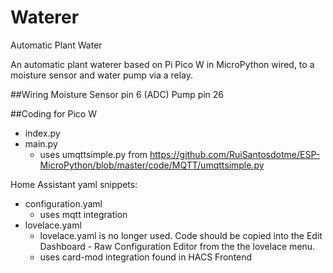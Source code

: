 # Waterer
Automatic Plant Water

An automatic plant waterer based on Pi Pico W in MicroPython wired, to a moisture sensor and water pump via a relay.

##Wiring
Moisture Sensor pin 6 (ADC)
Pump pin 26 
    
##Coding for Pico W
- index.py
- main.py
  - uses umqttsimple.py from https://github.com/RuiSantosdotme/ESP-MicroPython/blob/master/code/MQTT/umqttsimple.py
  
Home Assistant yaml snippets:
- configuration.yaml
  - uses mqtt integration
- lovelace.yaml
  - lovelace.yaml is no longer used. Code should be copied into the Edit Dashboard - Raw Configuration Editor from the the lovelace menu.
  - uses card-mod integration found in HACS Frontend

